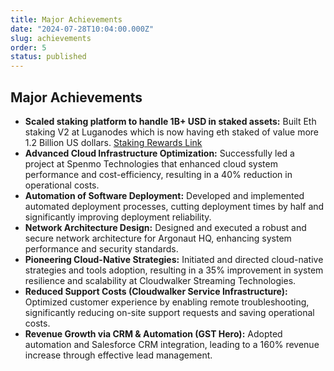 ```yaml
---
title: Major Achievements
date: "2024-07-28T10:04:00.000Z"
slug: achievements
order: 5
status: published
---
```


## Major Achievements

*   **Scaled staking platform to handle 1B+ USD in staked assets:** Built Eth staking V2 at Luganodes which is now having eth staked of value more 1.2 Billion US dollars. [Staking Rewards Link](https://www.stakingrewards.com/provider/luganodes)
*   **Advanced Cloud Infrastructure Optimization:** Successfully led a project at Spenmo Technologies that enhanced cloud system performance and cost-efficiency, resulting in a 40% reduction in operational costs.
*   **Automation of Software Deployment:** Developed and implemented automated deployment processes, cutting deployment times by half and significantly improving deployment reliability.
*   **Network Architecture Design:** Designed and executed a robust and secure network architecture for Argonaut HQ, enhancing system performance and security standards.
*   **Pioneering Cloud-Native Strategies:** Initiated and directed cloud-native strategies and tools adoption, resulting in a 35% improvement in system resilience and scalability at Cloudwalker Streaming Technologies.
*   **Reduced Support Costs (Cloudwalker Service Infrastructure):** Optimized customer experience by enabling remote troubleshooting, significantly reducing on-site support requests and saving operational costs.
*   **Revenue Growth via CRM & Automation (GST Hero):** Adopted automation and Salesforce CRM integration, leading to a 160% revenue increase through effective lead management.